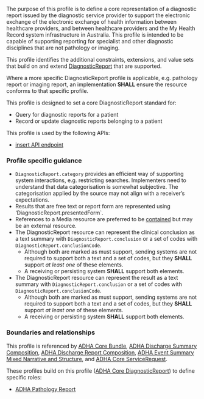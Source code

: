 The purpose of this profile is to define a core representation of a diagnostic report issued by the diagnostic service provider to support the electronic exchange of the electronic exchange of health information between healthcare providers, and between healthcare providers and the My Health Record system infrastructure in Australia. This profile is intended to be capable of supporting reporting for specialist and other diagnostic disciplines that are not pathology or imaging.

This profile identifies the additional constraints, extensions, and value sets that build on and extend [DiagnosticReport](http://hl7.org/fhir/R4/diagnosticreport.html) that are supported. 

Where a more specific DiagnosticReport profile is applicable, e.g. pathology report or imaging report, an implementation **SHALL** ensure the resource conforms to that specific profile.

This profile is designed to set a core DiagnosticReport standard for:
* Query for diagnostic reports for a patient
* Record or update diagnostic reports belonging to a patient

This profile is used by the following APIs:
* [insert API endpoint](StructureDefinition-TBD-1.html)


### Profile specific guidance
- `DiagnosticReport.category` provides an efficient way of supporting system interactions, e.g. restricting searches. Implementers need to understand that data categorisation is somewhat subjective. The categorisation applied by the source may not align with a receiver’s expectations.
- Results that are free text or report form are represented using ‘DiagnosticReport.presentedForm`.
- References to a Media resource are preferred to be [contained](http://hl7.org/fhir/R4/references.html#contained) but may be an external resource.
- The DiagnosticReport resource can represent the clinical conclusion as a text summary with `DiagnosticReport.conclusion` or a set of codes with `DiagnosticReport.conclusionCode`.
  - Although both are marked as must support, sending systems are not required to support both a text and a set of codes, but they **SHALL** support *at least one* of these elements.
  - A receiving or persisting system **SHALL** support both elements.
- The DiagnosticReport resource can represent the result as a text summary with `DiagnosticReport.conclusion` or a set of codes with `DiagnosticReport.conclusionCode`.
  - Although both are marked as must support, sending systems are not required to support both a text and a set of codes, but they **SHALL** support *at least one* of these elements.
  - A receiving or persisting system **SHALL** support both elements.


### Boundaries and relationships
This profile is referenced by 
[ADHA Core Bundle](StructureDefinition-dh-bundle-core-1.html), 
[ADHA Discharge Summary Composition](StructureDefinition-dh-composition-ds-1.html), 
[ADHA Discharge Report Composition](StructureDefinition-dh-composition-dr-1.html), 
[ADHA Event Summary Mixed Narrative and Structure](StructureDefinition-dh-composition-es-mix-1.html), and 
[ADHA Core ServiceRequest](StructureDefinition-dh-servicerequest-core-1.html).

These profiles build on this profile ([ADHA Core DiagnosticReport](StructureDefinition-dh-diagnosticreport-core-1.html)) to define specific roles:
* [ADHA Pathology Report](StructureDefinition-dh-diagnosticreport-path-1.html)